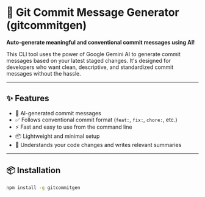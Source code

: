 # 🚀 Git Commit Message Generator (gitcommitgen)

**Auto-generate meaningful and conventional commit messages using AI!**

This CLI tool uses the power of Google Gemini AI to generate commit messages based on your latest staged changes. It's designed for developers who want clean, descriptive, and standardized commit messages without the hassle.

---

## ✨ Features

- 🤖 AI-generated commit messages
- ✅ Follows conventional commit format (`feat:`, `fix:`, `chore:`, etc.)
- ⚡ Fast and easy to use from the command line
- 📦 Lightweight and minimal setup
- 🧠 Understands your code changes and writes relevant summaries

---

## 📦 Installation

```bash
npm install -g gitcommitgen
